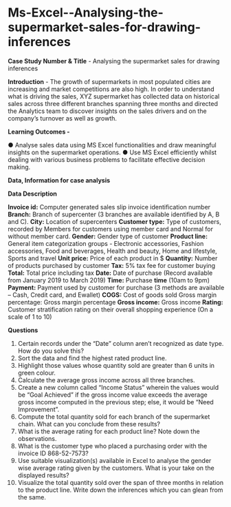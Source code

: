 # Ms-Excel--Analysing-the-supermarket-sales-for-drawing-inferences

**Case Study Number & Title** - Analysing the supermarket sales for drawing inferences

**Introduction** - The growth of supermarkets in most populated cities are increasing and market competitions are also high. In order to understand what is driving the sales, XYZ supermarket has collected data on historical sales across three different branches spanning three months and directed the Analytics team to discover insights on the sales drivers and on the company’s turnover as well as growth.

**Learning Outcomes -**

● Analyse sales data using MS Excel functionalities and draw meaningful insights on the supermarket operations.	
● Use MS Excel efficiently whilst dealing with various business problems to facilitate effective decision making.

**Data, Information for case analysis**

**Data Description**

**Invoice id:** Computer generated sales slip invoice identification number 
**Branch:** Branch of supercenter (3 branches are available identified by A, B and C). 
**City:** Location of supercenters 
**Customer type:** Type of customers, recorded by Members for customers using member card and Normal for without member card. 
**Gender:** Gender type of customer 
**Product line:** General item categorization groups - Electronic accessories, Fashion accessories, Food and beverages, Health and beauty, Home and lifestyle, Sports and travel 
**Unit price:** Price of each product in $ 
**Quantity:** Number of products purchased by customer 
**Tax:** 5% tax fee for customer buying 
**Total:** Total price including tax 
**Date:** Date of purchase (Record available from January 2019 to March 2019)
**Time:** Purchase 
**time** (10am to 9pm) 
**Payment:** Payment used by customer for purchase (3 methods are available – Cash, Credit card, and Ewallet) 
**COGS:** Cost of goods sold Gross margin percentage: Gross margin percentage 
**Gross income:** Gross income 
**Rating:** Customer stratification rating on their overall shopping experience (On a scale of 1 to 10)


**Questions**
1. Certain records under the “Date” column aren’t recognized as date type. How do you solve this?
2. Sort the data and find the highest rated product line.
3. Highlight those values whose quantity sold are greater than 6 units in green colour.
4. Calculate the average gross income across all three branches.
5. Create a new column called “Income Status” wherein the values would be “Goal Achieved” if the gross income value exceeds the average gross income computed in the previous step; else, it would be “Need Improvement”.
6. Compute the total quantity sold for each branch of the supermarket chain. What can you conclude from these results?
7. What is the average rating for each product line? Note down the observations.
8. What is the customer type who placed a purchasing order with the invoice ID 868-52-7573?
9. Use suitable visualization(s) available in Excel to analyse the gender wise average rating given by the customers. What is your take on the displayed results?
10. Visualize the total quantity sold over the span of three months in relation to the product line. Write down the inferences which you can glean from the same.
